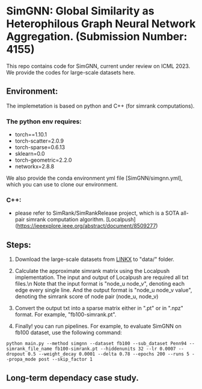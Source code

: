 # SimGNN: Global Similarity as Heterophilous Graph Neural Network Aggregation. (Submission Number: 4155)
This repo contains code for SimGNN, current under review on ICML 2023. We provide the codes for large-scale datasets here.

## Environment:
The implemetation is based on python and C++ (for simrank computations). 

### The python env requires:

- torch==1.10.1
- torch-scatter=2.0.9
- torch-sparse=0.6.13
- sklearn=0.0
- torch-geometric=2.2.0
- networkx=2.8.8

We also provide the conda environment yml file [SimGNN/simgnn.yml], which you can use to clone our environment.

### C++:
- please refer to SimRank/SimRankRelease project, which is a SOTA all-pair simrank computation algorithm. [Localpush] (https://ieeexplore.ieee.org/abstract/document/8509277)

## Steps:

1. Download the large-scale datasets from [LINKX](https://github.com/CUAI/Non-Homophily-Large-Scale) to "data/" folder.

2. Calculate the approximate simrank matrix using the Localpush implementation. The input and output of Localpush are required all txt files.\n 
Note that the input format is "node_u node_v", denoting each edge every single line. And the output format is "node_u node_v value", denoting the simrank score of node pair (node_u, node_v)


3. Convert the output txt into a sparse matrix either in ".pt" or in ".npz" format. For example, "fb100-simrank.pt".

4. Finally! you can run pipelines. For example, to evaluate SimGNN on fb100 dataset, use the following command:

```
python main.py --method simgnn --dataset fb100 --sub_dataset Penn94 --simrank_file_name fb100-simrank.pt --hiddenunits 32 --lr 0.0007 --dropout 0.5 --weight_decay 0.0001 --delta 0.78 --epochs 200 --runs 5 --propa_mode post --skip_factor 1
```

## Long-term dependacy case study.
